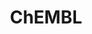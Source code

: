 ---
layout: default
bigquery: https://console.cloud.google.com/bigquery?p=patents-public-data&d=ebi_chembl&page=dataset
citation: '"The ChEMBL database in 2017." Anna Gaulton, Anne Hersey, Michał Nowotka,
  A Patrícia Bento, Jon Chambers, David Mendez, Prudence Mutowo, Francis Atkinson,
  Louisa J Bellis, Elena Cibrián-Uhalte, Mark Davies, Nathan Dedman, Anneli Karlsson,
  María Paula Magariños, John P Overington, George Papadatos, Ines Smit, Andrew R
  Leach Nucleic acids Research (2017) 45 (Database Issue), D945-D954'
contributors: European Bioinformatics Institute
cost: None
description: ChEMBL Data is a manually curated database of small molecules used in
  drug discovery, including information about existing patented drugs.
documentation: 'schema: https://www.ebi.ac.uk/chembl/db_schema


  '
last_edit: 04/05/2022, 10:00:10
location: https://console.cloud.google.com/marketplace/product/google_patents_public_datasets/chembl
maintained_by: EMBL-EBI, an outstation of European Molecular Biology Laboratory
related_publications: '

  ChEMBL: towards direct deposition of bioassay data.


  Mendez D, Gaulton A, Bento AP, Chambers J, De Veij M, Félix E, Magariños MP, Mosquera
  JF, Mutowo P, Nowotka M, Gordillo-Marañón M, Hunter F, Junco L, Mugumbate G, Rodriguez-Lopez
  M, Atkinson F, Bosc N, Radoux CJ, Segura-Cabrera A, Hersey A, Leach AR.


  — Nucleic Acids Res. 2019; 47(D1):D930-D940. doi: 10.1093/nar/gky1075

  '
schema_fields:
- level2_description
- src_description
- metref_id
- assay_subcellular_fraction
- level2
- atc_code
- major_class
- oral
- db_source
- stem
- chembl_id
- mesh_heading
- withdrawn_class
- go_id
- domain_name
- relationship_type
- bei
- source_domain_id
- status
- level1
- molsyn_id
- natural_product
- predbind_id
- mc_tax_id
- doc_type
- metabolite_record_id
- ap_id
- standard_units
- l8
- research_stem
- lle
- parent_id
- assay_test_type
- hrac_class_id
- activity_comment
- relationship_desc
- rtb
- standard_text_value
- hrac_code
- std_act_id
- cell_description
- withdrawn_year
- doi
- homologue
- cell_source_organism
- level3
- hbd
- prod_pat_id
- black_box_warning
- structure_type
- protclasssyn_id
- mesh_id
- stat
- co_stem_id
- short_name
- stem_class
- ro3_pass
- entity_id
- formulation_id
- alogp
- relation
- ddd_value
- frac_class_id
- pathway_id
- class_type
- level4
- activity_id
- path
- warning_country
- species_group_flag
- idx
- class_level
- assay_type
- target_type
- title
- helm_notation
- hbd_lipinski
- company
- drug_product_flag
- src_short_name
- topical
- comp_go_id
- l1
- approval_date
- cx_most_apka
- version
- updated_by
- submission_date
- first_in_class
- cl_lincs_id
- sei
- met_id
- patent_no
- ddd_units
- orig_description
- tid_fixed
- num_ro5_violations
- doc_id
- l3
- uo_units
- l5
- cx_logp
- full_molformula
- cx_most_bpka
- standard_flag
- curation_comment
- active_ingredient
- annotation
- cell_source_tax_id
- variant_id
- job_id
- inorganic_flag
- first_page
- withdrawn_flag
- published_type
- db_version
- prodrug
- rgid
- polymer_flag
- caloha_id
- comp_class_id
- cell_ontology_id
- mutation
- mec_id
- level3_description
- confidence
- sequence_md5sum
- selectivity_comment
- molecule_type
- warning_description
- disease_efficacy
- last_active
- assay_source
- molregno
- tid
- efo_id
- potential_duplicate
- protein_class_id
- comments
- hba
- l7
- bao_id
- assay_class_id
- cx_logd
- molecular_mechanism
- authors
- withdrawn_country
- mw_freebase
- parameter_value
- domain_id
- nda_type
- site_id
- confidence_score
- patent_use_code
- aspect
- tissue_id
- compd_id
- target_desc
- alert_set_id
- max_phase_for_ind
- withdrawn_reason
- level5
- parent_molregno
- definition
- smarts
- mol_hrac_id
- enzyme_name
- set_name
- usan_year
- issue
- assay_param_id
- num_alerts
- res_stem_id
- activity_count
- indication_class
- parenteral
- indref_id
- src_id
- warning_class
- who_extra
- updated_on
- component_synonym
- acd_most_apka
- published_value
- creation_date
- journal
- priority
- targcomp_id
- bao_endpoint
- who_name
- mol_atc_id
- actsm_id
- mechanism_comment
- ridx
- mecref_id
- mc_organism
- source
- accession
- name
- label
- cidx
- efo_term
- applicant_full_name
- l2
- syn_type
- trade_name
- bto_id
- last_page
- pubmed_id
- biocomp_id
- component_type
- abstract
- qudt_units
- ref_url
- irac_class_id
- bao_format
- tbl
- record_id
- delist_flag
- assay_organism
- cpd_str_alert_id
- qed_weighted
- active_molregno
- usan_stem
- year
- ddd_comment
- warnref_id
- uberon_id
- domain_description
- availability_type
- met_conversion
- usan_substem
- assay_cell_type
- standard_upper_value
- frac_code
- parent_type
- product_id
- site_name
- oc_id
- route
- organism
- parent_go_id
- ad_type
- target_mapping
- protein_class_synonym
- assay_tax_id
- assay_category
- le
- l6
- normal_range_min
- toid
- isoform
- domain_type
- mol_frac_id
- warning_id
- met_comment
- action_type
- warning_type
- end_position
- mc_target_accession
- full_mwt
- assay_strain
- hba_lipinski
- ref_type
- cellosaurus_id
- ingredient
- synonyms
- sequence
- level1_description
- molecular_species
- downgraded
- protein_class_desc
- acd_logd
- tax_id
- standard_inchi_key
- pref_name
- alert_id
- mechanism_of_action
- chirality
- related_tid
- clo_id
- irac_code
- standard_value
- therapeutic_flag
- component_id
- max_phase
- chebi_par_id
- ddd_id
- drugind_id
- ass_cls_map_id
- alert_name
- prediction_method
- relationship
- standard_relation
- pchembl_value
- aidx
- cell_source_tissue
- smid
- mc_target_type
- warning_year
- data_validity_comment
- cell_name
- ddd_admr
- heavy_atoms
- published_units
- src_compound_id
- psa
- usan_stem_id
- start_position
- molfile
- value
- mc_target_name
- assay_id
- canonical_smiles
- dosage_form
- innovator_company
- as_id
- volume
- direct_interaction
- num_lipinski_ro5_violations
- src_assay_id
- mol_irac_id
- site_residues
- text_value
- normal_range_max
- enzyme_tid
- log_id
- sitecomp_id
- drug_substance_flag
- first_approval
- compound_key
- compound_name
- cell_id
- subgroup
- curated_by
- publication_number
- usan_stem_definition
- targrel_id
- drug_record_id
- mw_monoisotopic
- patent_id
- level4_description
- upper_value
- acd_most_bpka
- country
- result_flag
- previous_company
- entity_type
- assay_tissue
- published_relation
- l4
- strength
- pathway_key
- description
- standard_type
- type
- compsyn_id
- acd_logp
- parameter_type
- ref_id
- patent_expire_date
- units
- standard_inchi
- assay_desc
- aromatic_rings
- binding_site_comment
- substrate_record_id
- dosed_ingredient
shortname: chembl
tags:
- biotechnology
- health
- chemical
- bioinformatics
- medical
terms_of_use: CC BY-SA 3.0
title: ChEMBL
uuid: e232a192-965c-4ec9-904c-155b6dfe56c5
---